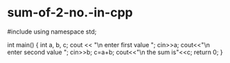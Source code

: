 # sum-of-2-no.-in-cpp

#include<iostream>
using namespace std;

int main()
{
   int a, b, c; 
    cout << "\n enter first value ";
    cin>>a; 
    cout<<"\n enter second value ";
    cin>>b; 
    c=a+b;
    cout<<"\n the sum is"<<c;
    return 0;
}
